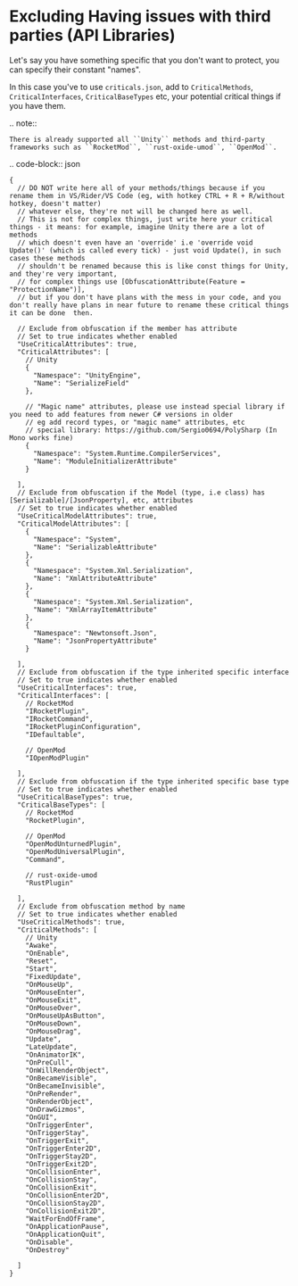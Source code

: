 # Excluding Having issues with third parties (API Libraries)

Let's say you have something specific that you don't want to protect, you can specify their constant "names".

In this case you've to use `criticals.json`, add to `CriticalMethods`, `CriticalInterfaces`, `CriticalBaseTypes` etc, your potential critical things if you have them.

.. note::

    There is already supported all ``Unity`` methods and third-party frameworks such as ``RocketMod``, ``rust-oxide-umod``, ``OpenMod``.

.. code-block:: json

    {
      // DO NOT write here all of your methods/things because if you rename them in VS/Rider/VS Code (eg, with hotkey CTRL + R + R/without hotkey, doesn't matter)
      // whatever else, they're not will be changed here as well.
      // This is not for complex things, just write here your critical things - it means: for example, imagine Unity there are a lot of methods
      // which doesn't even have an 'override' i.e 'override void Update()' (which is called every tick) - just void Update(), in such cases these methods
      // shouldn't be renamed because this is like const things for Unity, and they're very important,
      // for complex things use [ObfuscationAttribute(Feature = "ProtectionName")],
      // but if you don't have plans with the mess in your code, and you don't really have plans in near future to rename these critical things it can be done 	then.

      // Exclude from obfuscation if the member has attribute
      // Set to true indicates whether enabled
      "UseCriticalAttributes": true,
      "CriticalAttributes": [
        // Unity
        {
          "Namespace": "UnityEngine",
          "Name": "SerializeField"
        },

        // "Magic name" attributes, please use instead special library if you need to add features from newer C# versions in older
        // eg add record types, or "magic name" attributes, etc
        // special library: https://github.com/Sergio0694/PolySharp (In Mono works fine)
        {
          "Namespace": "System.Runtime.CompilerServices",
          "Name": "ModuleInitializerAttribute"
        }

      ],
      // Exclude from obfuscation if the Model (type, i.e class) has [Serializable]/[JsonProperty], etc, attributes
      // Set to true indicates whether enabled
      "UseCriticalModelAttributes": true,
      "CriticalModelAttributes": [
        {
          "Namespace": "System",
          "Name": "SerializableAttribute"
        },
        {
          "Namespace": "System.Xml.Serialization",
          "Name": "XmlAttributeAttribute"
        },
        {
          "Namespace": "System.Xml.Serialization",
          "Name": "XmlArrayItemAttribute"
        },
        {
          "Namespace": "Newtonsoft.Json",
          "Name": "JsonPropertyAttribute"
        }

      ],
      // Exclude from obfuscation if the type inherited specific interface
      // Set to true indicates whether enabled
      "UseCriticalInterfaces": true,
      "CriticalInterfaces": [
        // RocketMod
        "IRocketPlugin",
        "IRocketCommand",
        "IRocketPluginConfiguration",
        "IDefaultable",

        // OpenMod
        "IOpenModPlugin"

      ],
      // Exclude from obfuscation if the type inherited specific base type
      // Set to true indicates whether enabled
      "UseCriticalBaseTypes": true,
      "CriticalBaseTypes": [
        // RocketMod
        "RocketPlugin",

        // OpenMod
        "OpenModUnturnedPlugin",
        "OpenModUniversalPlugin",
        "Command",

        // rust-oxide-umod
        "RustPlugin"

      ],
      // Exclude from obfuscation method by name
      // Set to true indicates whether enabled
      "UseCriticalMethods": true,
      "CriticalMethods": [
        // Unity
        "Awake",
        "OnEnable",
        "Reset",
        "Start",
        "FixedUpdate",
        "OnMouseUp",
        "OnMouseEnter",
        "OnMouseExit",
        "OnMouseOver",
        "OnMouseUpAsButton",
        "OnMouseDown",
        "OnMouseDrag",
        "Update",
        "LateUpdate",
        "OnAnimatorIK",
        "OnPreCull",
        "OnWillRenderObject",
        "OnBecameVisible",
        "OnBecameInvisible",
        "OnPreRender",
        "OnRenderObject",
        "OnDrawGizmos",
        "OnGUI",
        "OnTriggerEnter",
        "OnTriggerStay",
        "OnTriggerExit",
        "OnTriggerEnter2D",
        "OnTriggerStay2D",
        "OnTriggerExit2D",
        "OnCollisionEnter",
        "OnCollisionStay",
        "OnCollisionExit",
        "OnCollisionEnter2D",
        "OnCollisionStay2D",
        "OnCollisionExit2D",
        "WaitForEndOfFrame",
        "OnApplicationPause",
        "OnApplicationQuit",
        "OnDisable",
        "OnDestroy"

      ]
    }
